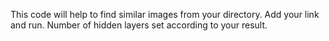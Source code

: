 This code will help to find similar images from your directory.
Add your link and run.
Number of hidden layers set according to your result.
